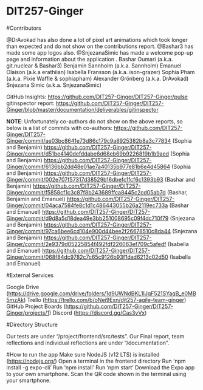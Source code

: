 # DIT257-Ginger
#Contributors

@DrAvokad has also done a lot of pixel art animations which took longer than expected and do not show on the contributions report.
@Bashar3 has made some app logos also.
@SnjezanaSimic has made a welcome pop-up page and information about the application
.
Bashar Oumari (a.k.a. git.nuclear & Bashar3)
Benjamin Sannholm (a.k.a. Sannholm)
Emanuel Olaison (a.k.a erathiian)
Isabella Fransson (a.k.a. ison-grazer)
Sophia Pham (a.k.a. Pixie Waffle & sophiapham)
Alexander Grönberg (a.k.a. DrAvokad)
Snjezana Simic (a.k.a. SnjezanaSimic)

GitHub Insights:
https://github.com/DIT257-Ginger/DIT257-Ginger/pulse
gitinspector report: https://github.com/DIT257-Ginger/DIT257-Ginger/blob/master/documentation/deliverables/gitinspector

**NOTE**: Unfortunately co-authors do not show on the above reports, so below is a list of commits with co-authors:
https://github.com/DIT257-Ginger/DIT257-Ginger/commit/ae03bc8641e73d86c179c9a8925382b8a3c77834 (Sophia and Benjamin)
https://github.com/DIT257-Ginger/DIT257-Ginger/commit/d51be4140defddabe6d68eb69b9226819b1b9aed (Sophia and Benjamin)
https://github.com/DIT257-Ginger/DIT257-Ginger/commit/6136bb2dd48e01ae7a40135b977e81b6e4d45864 (Sophia and Benjamin)
https://github.com/DIT257-Ginger/DIT257-Ginger/commit/002e707f57317d38529b16dbefc1fcf6c1393b93 (Bashar and Benjamin)
https://github.com/DIT257-Ginger/DIT257-Ginger/commit/f5858cf1c3c87f8b243689ffca8445c2cd05ab7d (Bashar, Benjamin and Emanuel)
https://github.com/DIT257-Ginger/DIT257-Ginger/commit/04aca7584fe8c1d1c486443055b26a2119ec733a (Bashar and Emanuel)
https://github.com/DIT257-Ginger/DIT257-Ginger/commit/d9d8a5d18dea49e3bb251008695c09f4dc710f79 (Snjezana and Benjamin)
https://github.com/DIT257-Ginger/DIT257-Ginger/commit/97ca6bee6cd104e900d44bee2f26678510c8da44 (Snjezana and Benjamin)
https://github.com/DIT257-Ginger/DIT257-Ginger/commit/2e9379d05225854f492fdf226063ef709c5afedf (Isabella and Emanuel)
https://github.com/DIT257-Ginger/DIT257-Ginger/commit/068f84dc9782c7c65c9126b93f1dad6213c02d50 (Isabella and Emanuel)

#External Services

Google Drive (https://drive.google.com/drive/folders/1d9UWNdBKL1IJqF521SYaqB_e0MB5mzAk)
Trello (https://trello.com/b/oNei9Exn/dit257-agile-team-ginger)
GitHub Project Boards (https://github.com/DIT257-Ginger/DIT257-Ginger/projects/1)
Discord (https://discord.gg/Cas3vVx)

#Directory Structure

Our tests are under “/project/frontend/src/tests”.
Our Final report, team reflections and individual reflections are under “/documentation”.

#How to run the app
Make sure NodeJS (v12 LTS) is installed (https://nodejs.org/)
Open a terminal in the frontend directory
Run ‘npm install -g expo-cli’
Run ‘npm install’
Run ‘npm start’
Download the Expo app to your own smartphone.
Scan the QR code shown in the terminal using your smartphone.
